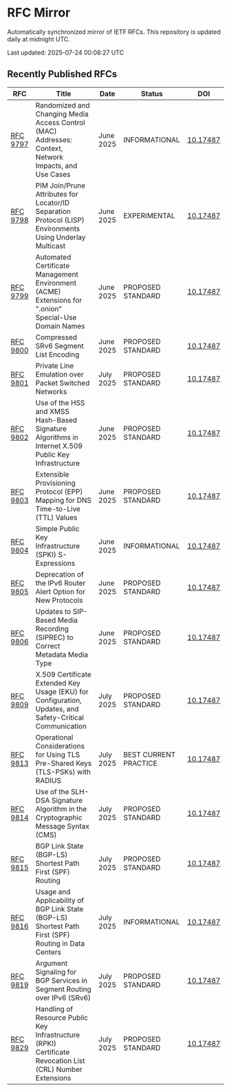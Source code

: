 # RFC Mirror

Automatically synchronized mirror of IETF RFCs. This repository is updated daily at midnight UTC.

Last updated: 2025-07-24 00:08:27 UTC

## Recently Published RFCs

| RFC | Title | Date | Status | DOI |
|-----|-------|------|--------|-----|
| [RFC 9797](rfcs/rfc9797.txt) | Randomized and Changing Media Access Control (MAC) Addresses: Context, Network Impacts, and Use Cases | June 2025 | INFORMATIONAL | [10.17487](https://doi.org/10.17487/RFC9797) |
| [RFC 9798](rfcs/rfc9798.txt) | PIM Join/Prune Attributes for Locator/ID Separation Protocol (LISP) Environments Using Underlay Multicast | June 2025 | EXPERIMENTAL | [10.17487](https://doi.org/10.17487/RFC9798) |
| [RFC 9799](rfcs/rfc9799.txt) | Automated Certificate Management Environment (ACME) Extensions for ".onion" Special-Use Domain Names | June 2025 | PROPOSED STANDARD | [10.17487](https://doi.org/10.17487/RFC9799) |
| [RFC 9800](rfcs/rfc9800.txt) | Compressed SRv6 Segment List Encoding | June 2025 | PROPOSED STANDARD | [10.17487](https://doi.org/10.17487/RFC9800) |
| [RFC 9801](rfcs/rfc9801.txt) | Private Line Emulation over Packet Switched Networks | July 2025 | PROPOSED STANDARD | [10.17487](https://doi.org/10.17487/RFC9801) |
| [RFC 9802](rfcs/rfc9802.txt) | Use of the HSS and XMSS Hash-Based Signature Algorithms in Internet X.509 Public Key Infrastructure | June 2025 | PROPOSED STANDARD | [10.17487](https://doi.org/10.17487/RFC9802) |
| [RFC 9803](rfcs/rfc9803.txt) | Extensible Provisioning Protocol (EPP) Mapping for DNS Time-to-Live (TTL) Values | June 2025 | PROPOSED STANDARD | [10.17487](https://doi.org/10.17487/RFC9803) |
| [RFC 9804](rfcs/rfc9804.txt) | Simple Public Key Infrastructure (SPKI) S-Expressions | June 2025 | INFORMATIONAL | [10.17487](https://doi.org/10.17487/RFC9804) |
| [RFC 9805](rfcs/rfc9805.txt) | Deprecation of the IPv6 Router Alert Option for New Protocols | June 2025 | PROPOSED STANDARD | [10.17487](https://doi.org/10.17487/RFC9805) |
| [RFC 9806](rfcs/rfc9806.txt) | Updates to SIP-Based Media Recording (SIPREC) to Correct Metadata Media Type | June 2025 | PROPOSED STANDARD | [10.17487](https://doi.org/10.17487/RFC9806) |
| [RFC 9809](rfcs/rfc9809.txt) | X.509 Certificate Extended Key Usage (EKU) for Configuration, Updates, and Safety-Critical Communication | July 2025 | PROPOSED STANDARD | [10.17487](https://doi.org/10.17487/RFC9809) |
| [RFC 9813](rfcs/rfc9813.txt) | Operational Considerations for Using TLS Pre-Shared Keys (TLS-PSKs) with RADIUS | July 2025 | BEST CURRENT PRACTICE | [10.17487](https://doi.org/10.17487/RFC9813) |
| [RFC 9814](rfcs/rfc9814.txt) | Use of the SLH-DSA Signature Algorithm in the Cryptographic Message Syntax (CMS) | July 2025 | PROPOSED STANDARD | [10.17487](https://doi.org/10.17487/RFC9814) |
| [RFC 9815](rfcs/rfc9815.txt) | BGP Link State (BGP-LS) Shortest Path First (SPF) Routing | July 2025 | PROPOSED STANDARD | [10.17487](https://doi.org/10.17487/RFC9815) |
| [RFC 9816](rfcs/rfc9816.txt) | Usage and Applicability of BGP Link State (BGP-LS) Shortest Path First (SPF) Routing in Data Centers | July 2025 | INFORMATIONAL | [10.17487](https://doi.org/10.17487/RFC9816) |
| [RFC 9819](rfcs/rfc9819.txt) | Argument Signaling for BGP Services in Segment Routing over IPv6 (SRv6) | July 2025 | PROPOSED STANDARD | [10.17487](https://doi.org/10.17487/RFC9819) |
| [RFC 9829](rfcs/rfc9829.txt) | Handling of Resource Public Key Infrastructure (RPKI) Certificate Revocation List (CRL) Number Extensions | July 2025 | PROPOSED STANDARD | [10.17487](https://doi.org/10.17487/RFC9829) |
